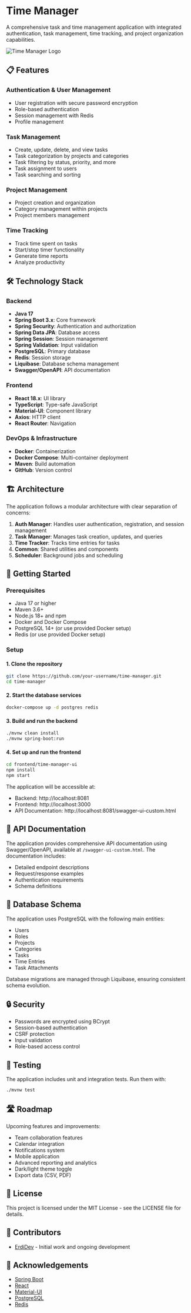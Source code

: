 # Time Manager

A comprehensive task and time management application with integrated authentication, task management, time tracking, and project organization capabilities.

![Time Manager Logo](frontend/time-manager-ui/src/assets/logo.svg)

## 📋 Features

### Authentication & User Management
- User registration with secure password encryption
- Role-based authentication
- Session management with Redis
- Profile management

### Task Management
- Create, update, delete, and view tasks
- Task categorization by projects and categories
- Task filtering by status, priority, and more
- Task assignment to users
- Task searching and sorting

### Project Management
- Project creation and organization
- Category management within projects
- Project members management

### Time Tracking
- Track time spent on tasks
- Start/stop timer functionality
- Generate time reports
- Analyze productivity

## 🛠️ Technology Stack

### Backend
- **Java 17**
- **Spring Boot 3.x**: Core framework
- **Spring Security**: Authentication and authorization
- **Spring Data JPA**: Database access
- **Spring Session**: Session management
- **Spring Validation**: Input validation
- **PostgreSQL**: Primary database
- **Redis**: Session storage
- **Liquibase**: Database schema management
- **Swagger/OpenAPI**: API documentation

### Frontend
- **React 18.x**: UI library
- **TypeScript**: Type-safe JavaScript
- **Material-UI**: Component library
- **Axios**: HTTP client
- **React Router**: Navigation

### DevOps & Infrastructure
- **Docker**: Containerization
- **Docker Compose**: Multi-container deployment
- **Maven**: Build automation
- **GitHub**: Version control

## 🏗️ Architecture

The application follows a modular architecture with clear separation of concerns:

1. **Auth Manager**: Handles user authentication, registration, and session management
2. **Task Manager**: Manages task creation, updates, and queries
3. **Time Tracker**: Tracks time entries for tasks
4. **Common**: Shared utilities and components
5. **Scheduler**: Background jobs and scheduling

## 🚀 Getting Started

### Prerequisites
- Java 17 or higher
- Maven 3.6+
- Node.js 18+ and npm
- Docker and Docker Compose
- PostgreSQL 14+ (or use provided Docker setup)
- Redis (or use provided Docker setup)

### Setup

#### 1. Clone the repository
```bash
git clone https://github.com/your-username/time-manager.git
cd time-manager
```

#### 2. Start the database services
```bash
docker-compose up -d postgres redis
```

#### 3. Build and run the backend
```bash
./mvnw clean install
./mvnw spring-boot:run
```

#### 4. Set up and run the frontend
```bash
cd frontend/time-manager-ui
npm install
npm start
```

The application will be accessible at:
- Backend: http://localhost:8081
- Frontend: http://localhost:3000
- API Documentation: http://localhost:8081/swagger-ui-custom.html

## 📝 API Documentation

The application provides comprehensive API documentation using Swagger/OpenAPI, available at `/swagger-ui-custom.html`. The documentation includes:

- Detailed endpoint descriptions
- Request/response examples
- Authentication requirements
- Schema definitions

## 💾 Database Schema

The application uses PostgreSQL with the following main entities:
- Users
- Roles
- Projects
- Categories
- Tasks
- Time Entries
- Task Attachments

Database migrations are managed through Liquibase, ensuring consistent schema evolution.

## 🔒 Security

- Passwords are encrypted using BCrypt
- Session-based authentication
- CSRF protection
- Input validation
- Role-based access control

## 🧪 Testing

The application includes unit and integration tests. Run them with:

```bash
./mvnw test
```

## 🛣️ Roadmap

Upcoming features and improvements:

- Team collaboration features
- Calendar integration
- Notifications system
- Mobile application
- Advanced reporting and analytics
- Dark/light theme toggle
- Export data (CSV, PDF)

## 📄 License

This project is licensed under the MIT License - see the LICENSE file for details.

## 👥 Contributors

- [ErdiDev](https://github.com/erdidev) - Initial work and ongoing development

## 🙏 Acknowledgements

- [Spring Boot](https://spring.io/projects/spring-boot)
- [React](https://reactjs.org/)
- [Material-UI](https://mui.com/)
- [PostgreSQL](https://www.postgresql.org/)
- [Redis](https://redis.io/) 